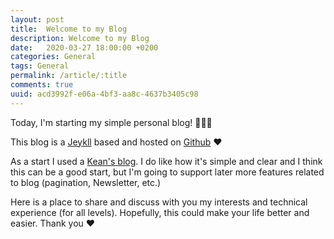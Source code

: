 ```yaml
---
layout: post
title:  Welcome to my Blog
description: Welcome to my Blog
date:   2020-03-27 18:00:00 +0200
categories: General
tags: General
permalink: /article/:title
comments: true
uuid: acd3992f-e06a-4bf3-aa8c-4637b3405c98
---
```

Today, I'm starting my simple personal blog! :tada::tada::tada:

This blog is a [Jeykll](https://jekyllrb.com/) based and hosted on [Github](https://github.com) :heart:

As a start I used a [Kean's blog](https://github.com/kean/kean.github.io). I do like how it's simple and clear and I think this can be a good start, but I'm going to support later more features related to blog (pagination, Newsletter, etc.)

Here is a place to share and discuss with you my interests and technical experience (for all levels). Hopefully, this could make your life better and easier. Thank you :heart: